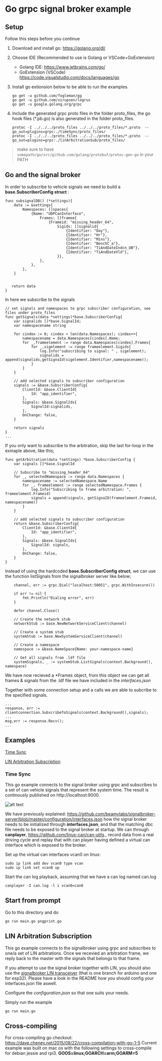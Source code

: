 #  Go grpc signal broker example

## Setup

Follow this steps before you continue

1. Download and install go: https://golang.org/dl/
2. Choose IDE (Recommended to use is Golang or VSCode+GoExtension)
	* Golang IDE: https://www.jetbrains.com/go/
	* GoExtension (VSCode) https://code.visualstudio.com/docs/languages/go
3. Install go extionsion below to be able to run the examples.

	```
	go get -u github.com/fogleman/gg
	go get -u github.com/sirupsen/logrus
	go get -u google.golang.org/grpc
	```
4. Include the generated grpc proto files in the folder proto_files, the go hook files (*.pb.go) is also generated in the folder proto_files.
	```
	protoc -I ../../../proto_files ../../../proto_files/*.proto  --go_out=plugins=grpc:./timeSync/proto_files/
	protoc -I ../../../proto_files ../../../proto_files/*.proto  --go_out=plugins=grpc:./linArbitrationSub/proto_files/
	```
> make sure to have `somepath/go/src/github.com/golang/protobuf/protoc-gen-go` in your PATH


## Go and the signal broker

In order to subscribe to vehicle signals we need to build a **base.SubscriberConfig struct** :
```
func subsignalDB() (*settings){
	data := &settings{
		Namespaces: []spaces{
			{Name: "UDPCanInterface",
				Frames: []framee{
					{Frameid: "missing_header_64",
						Sigids: []signalid{
							{Identifier: "Day"},
							{Identifier: "Hr"},
							{Identifier: "Mins"},
							{Identifier: "BenchC_a"},
							{Identifier: "TiAndDateIndcn_UB"},
							{Identifier: "TiAndDateVld"},
						}},
				},
			},
		},
	}


   return data
}
```
In here we subscribe to the signals
```
// set signals and namespaces to grpc subscriber configuration, see files under proto_files
func getSignals(data *settings)*base.SubscriberConfig{
	var signalids []*base.SignalId;
	var namespacename string

	for cindex := 0; cindex < len(data.Namespaces); cindex++{
		namespacename = data.Namespaces[cindex].Name;
		for _,frameelement := range data.Namespaces[cindex].Frames{
			for _,sigelement := range frameelement.Sigids{
				log.Info("subscribing to signal: " , sigelement);
				signalids = append(signalids,getSignaId(sigelement.Identifier,namespacename));
			}
		}
	}

	// add selected signals to subscriber configuration
	signals := &base.SubscriberConfig{
		ClientId: &base.ClientId{
			Id: "app_identifier",
		},
		Signals: &base.SignalIds{
			SignalId:signalids,
		},
		OnChange: false,
	}

	return signals
}
...
```

If you only want to subscribe to the arbitration, skip the last for-loop in the exmaple above, like this;

```
func getArbitration(data *settings) *base.SubscriberConfig {
	var signals []*base.SignalId

	// Subscribe to "missing_header_64"
	for _, selectedNamespace := range data.Namespaces {
		namespacename := selectedNamespace.Name
		for _, frameelement := range selectedNamespace.Frames {
			log.Info("Subscribing to frame arbitration: ", frameelement.Frameid)
			signals = append(signals, getSignaID(frameelement.Frameid, namespacename))
		}
	}

	// add selected signals to subscriber configuration
	return &base.SubscriberConfig{
		ClientId: &base.ClientId{
			Id: "app_identifier",
		},
		Signals: &base.SignalIds{
			SignalId: signals,
		},
		OnChange: false,
	}
}
```

Instead of using the hardcoded **base.SubscriberConfig struct**, we can use the function listSignals from the signalbroker server like below;

```
	channel, err := grpc.Dial("localhost:50051", grpc.WithInsecure())

	if err != nil {
		fmt.Println("Dialing error", err)
	}

	defer channel.Close()

	// Create the network stub
	networkStub := base.NewNetworkServiceClient(channel)

	// Create a system stub
	systemStub := base.NewSystemServiceClient(channel)

	// Create a namespace
	namespace := &base.NameSpace{Name: your-namespace-name}

	// Get all signals from .ldf file
	systemSignals, _ := systemStub.ListSignals(context.Background(), namespace)

```
We have now recieved a \*Frames object, from this object we can get all frames & signals from the .ldf file we have included in the *interfaces.json*

Together with some connection setup and a calls we are able to subcribe to the specified signals.
```
...
response, err := clientconnection.SubscribeToSignals(context.Background(),signals);
...
msg,err := response.Recv();
...
```

## Examples

[Time Sync](#Time-sync)

[LIN Arbitration Subscription](#LIN-Arbitration-Subscription)

### Time Sync

This go example connects to the signal broker using grpc and subscribes to a set of can vehicle signals that represent the system time. The result is continously published on http://localhost:9000.

![alt text](https://github.com/PeterWinzell/signalbroker-server/blob/go-example/examples/grpc/go/timeSync/printer/screen.png)

We have previously explained: https://github.com/beamylabs/signalbroker-server/blob/master/configuration/interfaces.json how the signal broker needs to be initialized through **interfaces.json**, and that the matching dbc file needs to be exposed to the signal broker at startup. We can through **canplayer**, https://github.com/linux-can/can-utils., record data from a real driving cycle and replay that with can player having defined a virtual can interface which is exposed to the broker.

Set up the virtual can interfaces vcan0 on linux:
```
sudo ip link add dev vcan0 type vcan
sudo ip link set vcan0 up
```    

Start the can log playback, assuming that we have a can log named can.log
```
canplayer -I can.log -l i vcan0=can0
```

## Start from prompt


Go to this directory and do
```
go run main.go pngprint.go
```

## LIN Arbitration Subscription

This go example connects to the signalbroker using grpc and subscribes to one/a set of LIN arbitrations.
Once we recevied an arbitration frame, we reply back to the master with the signals that belongs to that frame.

If you attempt to use the signal broker together with LIN, you should also use the [signalbroker LIN transceiver](https://github.com/AleksandarFilipov/signalbroker-lin-transceiver) (that is one branch for arduino and one for esp32). Please have a look in the README how you should config your interfaces.json file aswell. 

Configure the *configuration.json* so that one suits your needs.

Simply run the example 
```
go run main.go
```

## Cross-compiling

For cross-compiling go checkout: https://dave.cheney.net/2015/08/22/cross-compilation-with-go-1-5
Current example was built on mac os with the following settings to cross-compile for debian jessie and rpi3.
**GOOS=linux;GOARCH=arm;GOARM=5**
